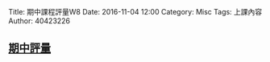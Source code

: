 Title: 期中課程評量W8
Date: 2016-11-04 12:00
Category: Misc
Tags: 上課內容
Author: 40423226

<h2><a href="http://pygroup-ag100.rhcloud.com">期中評量</a></h2>